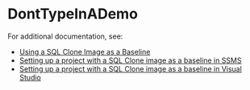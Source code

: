 # DontTypeInADemo

For additional documentation, see:

* [Using a SQL Clone Image as a Baseline](https://documentation.red-gate.com/sca/developing-databases/concepts/baseline/using-a-sql-clone-image-as-a-baseline)
* [Setting up a project with a SQL Clone image as a baseline in SSMS](https://documentation.red-gate.com/sca/developing-databases/working-with-the-ssms-add-in/setting-up-a-project-in-ssms/setting-up-a-project-with-a-sql-clone-image-as-a-baseline-in-ssms)
* [Setting up a project with a SQL Clone image as a baseline in Visual Studio](https://documentation.red-gate.com/sca/developing-databases/working-with-the-visual-studio-extension/setting-up-a-project-in-visual-studio/setting-up-a-project-with-a-sql-clone-image-as-a-baseline-in-visual-studio)
